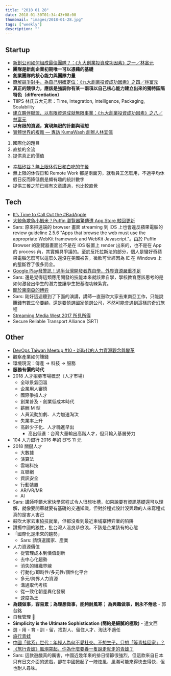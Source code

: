 ```yaml
---
title: "2018 01 28"
date: 2018-01-30T01:34:43+08:00
thumbnail: "images/2018-01-28.jpg"
tags: ["weekly"]
description: ""
---
```


## Startup

* [新創公司如何組成最佳團隊？：《九大創業投資成功因素》之一／林富元](https://tuna.to/9-investment-success-1-d1d71efe18c4)
 * **團隊是新創企業初期唯一可以憑藉的基礎**
 * **創業團隊的核心能力與團隊力量**
* [瞭解競爭對手，為自己明確定位：《九大創業投資成功因素》之四／林富元](https://tuna.to/9-investment-success-4-5ee5abed8362)
 * **真正的競爭力，應該是強調你有某一兩項以自己核心能力建立出來的獨特區隔特色（differentiation）**
 * TIIPS 林氏五大元素：Time, Integration, Intelligence, Packaging, Scalability
* [建立夥伴聯盟、以有限資源成就無限事業：《九大創業投資成功因素》之八／林富元](https://tuna.to/9-investment-success-8-3dbecaf4f53a)
 * **以有限的資源，實現無限的計劃與理想**
* [實體世界的複雜 — 專訪 KumaWash 創辦人林宜儒](https://daodu.tech/01-16-2018-the-complexity-of-offline-reality-interview-kumawash-founder)
 1. 國際化的題目
 2. 直接的金流
 3. 提供真正的價值
* [幸福矽谷？無上限休假日和白吃的午餐](https://sosreader.com/free-lunch/)
 * 無上限的休假日和 Remote Work 都是兩面刃，就看員工怎麼用，不過平均休假日反而降低倒是頗有趣的統計數字
 * 提供三餐之前已經有文章講過，也比較直覺

## Tech
* [It’s Time to Call Out the #BadApple](https://hackernoon.com/its-time-to-bringappletojustice-cf12ce860932)
* [大鯨魚欺負小蝦米？Puffin 瀏覽器驚傳遭 App Store 駁回更新](https://www.bnext.com.tw/article/47967/goliath-beats-david-app-store-reject-update-for-puffin-browser-by-cloudmosa)
 * Sars: 原來把遠端的 browser 畫面 streaming 到 iOS 上也會違反蘋果電腦的 review guideline 2.5.6 "Apps that browse the web must use the appropriate WebKit framework and WebKit Javascript."。由於 Puffin Browser 的瀏覽器畫面並不是在 iOS 裝置上 render 出來的，也不是在 App 的 process 內，其實頗具爭議的。至於反托拉斯法的部分，個人是蠻好奇蘋果電腦怎麼可以這麼久還沒在美國被告，微軟可曾經因為 IE 在 Windows 上的壟斷吞了很多罰金。
* [Google Play發警訊！過半台灣開發者靠自學，外界資源嚴重不足](https://www.bnext.com.tw/article/47928/google-play-app-developer)
 * Sars: 還是覺得這類應用開發的技能本來就該靠自學，學校教育應該思考的是如何激發出學生的潛力並讓學生把基礎功練紮實。
* [關於東南亞的博弈](https://www.ptt.cc/bbs/Soft_Job/M.1516782548.A.6D6.html)
 * Sars: 剛好這週聽到了下面的演講，講師一直鼓吹大家去東南亞工作，只能說賺錢有數生命要顧，還是要慎選國家慎選公司，不然可能會遇到這樣的奇幻旅程
* [Streaming Media West 2017 所見所得](https://medium.com/kkstream/streaming-media-west-2017-%E6%89%80%E8%A6%8B%E6%89%80%E5%BE%97-fa3fd1e5d002)
 * Secure Reliable Transport Alliance (SRT)

## Other

* [DevOps Taiwan Meetup #10 - 新時代的人力資源觀念與變革](https://devops.kktix.cc/events/meetup10-104)
 * 觀察產業如何賺錢
 * 環境現況：傳產 -> 科技 -> 服務
 * **服務有價的時代**
 * 2018 人才招募市場概況（人才市場）
     * 全球景氣回溫
     * 企業用人審慎
     * 國際爭搶人才
     * 創業普及 - 創業低成本時代
     * 薪酬 M 型
     * 人員流動加劇、人力加速淘汰
     * 失業率上升
     * 高齡少子化、人才晚進早出
         * 高出低進：台灣大量輸出高階人才，但只輸入基層勞力
 * 104 人力銀行 2016 年的 EPS 11 元
 * 2018 關鍵人才
     * 大數據
     * 演算法
     * 雲端科技
     * 互聯網
     * 資訊安全
     * 行動裝置
     * AR/VR/MR
     * AI
 * Sars: 講師呼籲大家快學寫程式令人很想吐槽，如果說要有資訊基礎還可以理解，就像要開車就要有基礎的交通知識，但對於程式設計沒興趣的人來寫程式真的是害人害己
 * 鼓吹大家去東協技就業，但都沒看到最近柬埔寨博弈業的陷阱
 * 讚揚中國的狼性，批台灣人溫良恭儉浪，不該是企業該有的心態
 * 「國際化是未來的趨勢」
     * Sars: 請慎選國家、產業
 * 人力資源價值
     * 從管理成本到價值創新
     * 去中心化趨勢
     * 消失的組織界線
     * 行動化/即時性/多元性/個性化平台
     * 多元/跨界人力資源
     * 溝通取代考核
     * 從一致化朝差異化發展
     * 速度為王
 * **為錢做事，容易累；為理想做事，能夠耐風寒； 為興趣做事，則永不倦怠** - 郭台銘
 * 自我管理 🤨
 * **Simplicity is the Ultimate Sophistication (簡約是細膩的極致)** - 達文西
 * 選 - 用 - 育 - 訓 - 留，找對人、留住人才、淘汰不適任
* [旅行青蛙](http://www.hit-point.co.jp/games/tabikaeru/)
 * [中國「佛系」世代：年輕人為何不愛社交、不想生子，只想「等青蛙回家」？](https://www.thenewslens.com/amparticle/88498)
 * [《旅行青蛙》風潮突起，你為什麼要養一隻說走就走的青蛙？](https://theinitium.com/roundtable/20180126-roundtable-culture-travel-frog/)
 * Sars: 這款遊戲真的厲害，中國近幾年來的排日情節很強烈，但這款來自日本只有日文介面的遊戲，卻在中國掀起了一陣炫風，風潮可能來得快去得快，但也耐人尋味。

